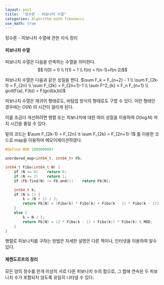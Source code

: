 ```yaml
---
layout: post
title:  "정수론 - 피보나치 수열"
categories: Algorithm math fibonacci
use_math: true
---
```


정수론 - 피보나치 수열에 관한 지식 정리

#### 피보나치 수열
피보나치 수열은 다음을 만족하는 수열을 의미한다.
$$ f(0) = 0 \\ f(1) = 1 \\ f(n) = f(n-1)+f(n-2)$$

피보나치 수열은 다음과 같은 성질을 띈다.
$\sum F_k = F_{n+2} - 1 \\
\sum F_{2k-1} = F_{2n} \\
\sum F_{2k} = F_{2n+1}-1 \\
\sum F^2_{k} = F_n F_{n+1} \\
gcd(F(a), F(b)) = F(gcd(a,b))$



피보나치 수열은 재귀의 형태로도, 바텀업 방식의 형태로도 구할 수 있다.
이런 형태인 경우에는 $O(N)$ 의 시간이 걸리게 된다. 

이를 조금더 개선하려면 행렬 또는 피보나치에 대한 여러 성질을 이용하여 $O(\log N)$ 까지 시간을 줄일 수 있다.

밑의 코드는 $\sum F_{2k-1} = F_{2n} \t \sum F_{2k} = F_{2n+1}-1$ 를 이용한 코드로 map을 이용하여 메모이제이션하였다.

~~~cpp
#define MOD 1000000007

unordered_map<int64_t, int64_t> Fb;

int64_t Fibo(int64_t N) {
    if (N == 0)    return 0;
    if (N <= 2)    return 1;
    if (Fb.find(N) != Fb.end())    return Fb[N];

    int64_t k;
    if (N & 1) {
        k = (N + 1) / 2;
        return Fb[N] = (Fibo(k) * Fibo(k) + Fibo(k - 1) * Fibo(k - 1)) % MOD;
    }
    else {
        k = N / 2;
        return Fb[N] = (2 * Fibo(k - 1) + Fibo(k)) * Fibo(k) % MOD;
    }
}
~~~

행렬로 피보나치를 구하는 방법은 자세한 설명은 다른 책이나, 인터넷을 이용하여 알수 있다.

#### 제켄도르프의 정리
모든 양의 정수를 한개 이상의 서로 다른 피보나치 수의 합으로, 그 합에 연속된 두 피보나치 수가 포함되지 않도록 유일히 나타낼 수 있다.
